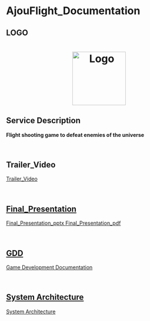 # AjouFlight_Documentation

## LOGO

<h1 align="center"><img width="145" alt="Logo" src="https://user-images.githubusercontent.com/70695311/116539236-85e10c00-a923-11eb-91d7-8eee122d9f3b.png">

## Service Description   
**Flight shooting game to defeat enemies of the universe** 

<br>
  
## Trailer_Video

<a href="https://drive.google.com/file/d/1Dct9A3KAF258EsUp7fGuzvK7OUpS4CkG/view?usp=sharing">Trailer_Video
  

<br>
  
## Final_Presentation

<a href="https://drive.google.com/file/d/1Z6RjGC70dAZE8qiyXNWFJv3A1af5aO4h/view?usp=sharing">Final_Presentation_pptx
<a href="https://drive.google.com/file/d/1qBJheo0nANTg2uyF7_PylE9CmzmVYJI6/view?usp=sharing">Final_Presentation_pdf
  
<br>
  
## GDD

<a href="https://drive.google.com/file/d/1N8-FuvgpmoRJ6agHC2u04vY-big8U_J4/view?usp=sharing">Game Development Documentation
  
<br>
  
## System Architecture

<a href="https://drive.google.com/file/d/1RgCfYNJOguvCofR3zgl2J-FJRdaeve63/view?usp=sharing">System Architecture  
  


